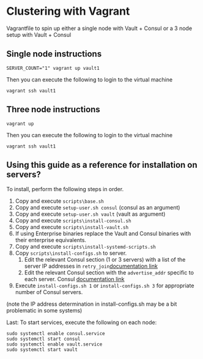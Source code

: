 # Clustering with Vagrant

Vagrantfile to spin up either a single node with Vault + Consul or a 3 node setup with Vault + Consul

## Single node instructions

```
SERVER_COUNT="1" vagrant up vault1
```

Then you can execute the following to login to the virtual machine

```
vagrant ssh vault1
```

## Three node instructions

```
vagrant up
```

Then you can execute the following to login to the virtual machine

```
vagrant ssh vault1
```

## Using this guide as a reference for installation on servers?

To install, perform the following steps in order. 

1. Copy and execute `scripts\base.sh` 
1. Copy and execute `setup-user.sh consul` (consul as an argument)
1. Copy and execute `setup-user.sh vault`  (vault as argument)
1. Copy and execute `scripts\install-consul.sh`
1. Copy and execute `scripts\install-vault.sh` 
1. If using Enterprise binaries replace the Vault and Consul binaries with their enterprise equivalents. 
1. Copy and execute `scripts\install-systemd-scripts.sh`
1. Copy `scripts\install-configs.sh` to server. 
	1. Edit the relevant Consul section (1 or 3 servers) with a list of the server IP addresses in `retry_join`[documentation link](https://www.consul.io/docs/agent/options.html#retry_join)
 	1. Edit the relevant Consul section with the `advertise_addr` specific to each server. Consul [documentation link](https://www.consul.io/docs/agent/options.html#advertise_addr)
1. Execute `install-configs.sh 1` or `install-configs.sh 3` for appropriate number of Consul servers. 

(note the IP address determination in install-configs.sh may be a bit problematic in some systems)

Last: To start services, execute the following on each node:

```
sudo systemctl enable consul.service
sudo systemctl start consul
sudo systemctl enable vault.service
sudo systemctl start vault
```
